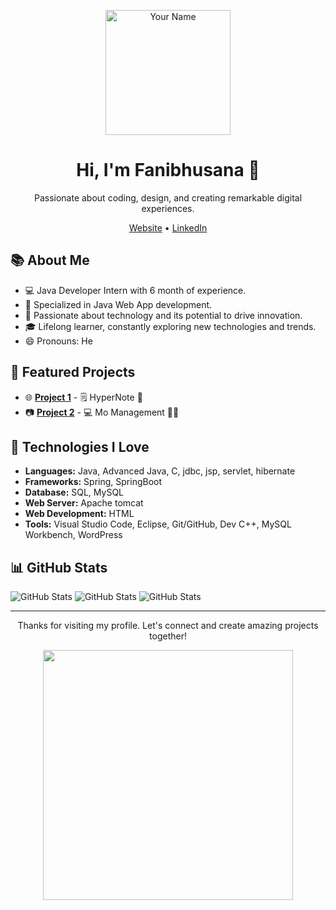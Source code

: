 <!-- Profile Header -->
<p align="center">
  <img src="https://github.com/Fanibhusana/Face-Detection/assets/125716338/75201626-0171-4d75-a2b5-0bec0edf717a" alt="Your Name" width="200"/>
</p>

<h1 align="center">Hi, I'm Fanibhusana 👋</h1>
<p align="center">Passionate about coding, design, and creating remarkable digital experiences.</p>

<!-- GitHub Stats and Social Links -->

<p align="center">
  <a href="https://fanibhusana.github.io/">Website</a> •
  <a href="https://www.linkedin.com/in/fanibhusanamaharana">LinkedIn</a> 
</p>

<!-- About Me -->
## 📚 About Me

- 💻 Java Developer Intern with 6 month of experience.
- 🌟 Specialized in Java Web App development.
- 🚀 Passionate about technology and its potential to drive innovation.
- 🎓 Lifelong learner, constantly exploring new technologies and trends.
- 😄 Pronouns: He

<!-- Featured Projects -->
## 🚀 Featured Projects

- 🌐 **[Project 1](https://github.com/Fanibhusana/Note-Taking-WebApp.git)** - 🗒️ HyperNote 📝
- 📷 **[Project 2](https://fanibhusana.github.io/)** - 💻 Mo Management 🧑‍💻
 

<!-- Technologies I Love -->
## 💖 Technologies I Love

- **Languages:** Java, Advanced Java, C, jdbc, jsp, servlet, hibernate
- **Frameworks:** Spring, SpringBoot
- **Database:** SQL, MySQL
- **Web Server:** Apache tomcat
- **Web Development:** HTML
- **Tools:** Visual Studio Code, Eclipse, Git/GitHub, Dev C++, MySQL Workbench, WordPress
<!-- GitHub Stats -->
## 📊 GitHub Stats
![GitHub Stats](https://github-readme-streak-stats.herokuapp.com/?user=Fanibhusana)
![GitHub Stats](https://github-readme-stats.vercel.app/api?username=fanibhusana&show_icons=true&locale=en)
![GitHub Stats](https://github-readme-stats.vercel.app/api/top-langs?username=fanibhusana&show_icons=true&locale=en&layout=compact)

<!-- Footer -->
<hr>
<p align="center">Thanks for visiting my profile. Let's connect and create amazing projects together!</p>
<p align="center">
  <img src="https://user-images.githubusercontent.com/125716338/229711039-af5c5827-846b-46b2-970c-50648245f1d6.gif" width="400"/>
</p>
